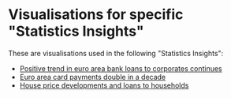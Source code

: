 # Visualisations for specific "Statistics Insights"

These are visualisations used in the following "Statistics Insights":
  - [Positive trend in euro area bank loans to corporates continues](insights-4)
  - [Euro area card payments double in a decade](insights-9)
  - [House price developments and loans to households](insights-13)

